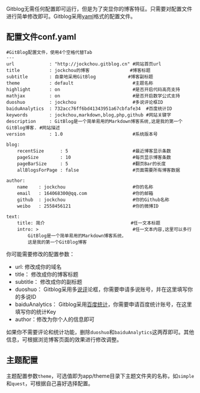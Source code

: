 <!--
author: jockchou
date: 2015-07-30
title: GitBlog配置
tags: GitBlog
category: GitBlog
status: publish
summary: 这是Giblog的一个简单安装教程，如果你熟悉PHP或Web开发，这对你来说一定非常简单。本教程只针对Linux+Nginx环境，对于使用Apache的用户配置参考网上其他资料。
-->

Gitblog无需任何配置即可运行，但是为了突显你的博客特征。只需要对配置文件进行简单修改即可。Gitblog采用[yaml](http://www.yaml.org/ "yaml")格式的配置文件。

## 配置文件conf.yaml ##

```
#GitBlog配置文件，使用4个空格代替Tab
---
url             : "http://jockchou.gitblog.cn" #网站首页url
title           : jockchou的博客               #博客标题
subtitle        : 自豪地采用GitBlog            #博客副标题
theme           : default                      #主题名称
highlight       : on                           #是否开启代码高亮支持
mathjax         : on                           #是否开启数学公式支持
duoshuo         : jockchou                     #多说评论框ID
baiduAnalytics  : 732acc76ff6bd41343951a67cbfafe34  #百度统计ID
keywords        : jockchou,markdown,blog,php,github #网站关键字
description     : GitBlog是一个简单易用的Markdown博客系统,这是我的第一个GitBlog博客. #网站描述
version         : 1.0                          #系统版本号

blog:
    recentSize      : 5                        #最近博客显示条数
    pageSize        : 10                       #每页显示博客条数
    pageBarSize     : 5                        #翻页Bar的长度
    allBlogsForPage : false                    #页面需要所有博客数据
    
author:
    name    : jockchou                         #你的名称     
    email   : 164068300@qq.com                 #你的邮箱
    github  : jockchou                         #你的Github名称
    weibo   : 2558456121                       #你的微博ID

text:
    title: 简介                                #任一文本标题
    intro: >                                   #任一文本内容,这里可以多行  
        GitBlog是一个简单易用的Markdown博客系统，
        这是我的第一个GitBlog博客
```

你可能需要修改的配置参数：
- url: 修改成你的域名  
- title： 修改成你的博客标题  
- subtitle： 修改成你的副标题  
- duoshuo： Gitblog采用多[说评](http://duoshuo.com/)论框，你需要申请多说账号，并在这里填写你的多说ID  
- baiduAnalytics： Gitblog采用[百度统计](http://tongji.baidu.com/)，你需要申请百度统计账号，在这里填写你的统计Key  
- author：修改为你个人的信息即可  

如果你不需要评论和统计功能，删除`duoshuo`和`baiduAnalytics`这两荐即可。其他信息，可根据浏览博客页面的效果进行修改调整。

## 主题配置 ##
主题配置参数`theme`，可选值即为app/theme目录下主题文件夹的名称，如`simple`和`quest`，可根据自己喜好选择配置。
